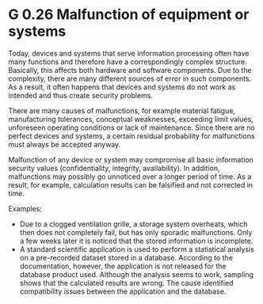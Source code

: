G 0.26 Malfunction of equipment or systems
=============================================

Today, devices and systems that serve information processing often have many functions and therefore have a correspondingly complex structure. Basically, this affects both hardware and software components. Due to the complexity, there are many different sources of error in such components. As a result, it often happens that devices and systems do not work as intended and thus create security problems.

There are many causes of malfunctions, for example material fatigue, manufacturing tolerances, conceptual weaknesses, exceeding limit values, unforeseen operating conditions or lack of maintenance. Since there are no perfect devices and systems, a certain residual probability for malfunctions must always be accepted anyway.

Malfunction of any device or system may compromise all basic information security values ​​(confidentiality, integrity, availability). In addition, malfunctions may possibly go unnoticed over a longer period of time. As a result, for example, calculation results can be falsified and not corrected in time.

Examples:

* Due to a clogged ventilation grille, a storage system overheats, which then does not completely fail, but has only sporadic malfunctions. Only a few weeks later it is noticed that the stored information is incomplete.
* A standard scientific application is used to perform a statistical analysis on a pre-recorded dataset stored in a database. According to the documentation, however, the application is not released for the database product used. Although the analysis seems to work, sampling shows that the calculated results are wrong. The cause identified compatibility issues between the application and the database.
